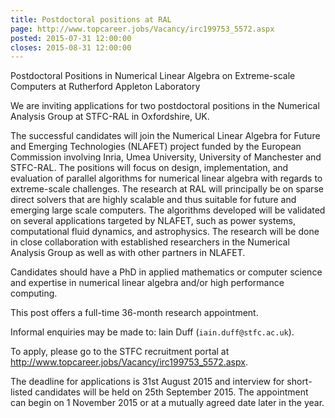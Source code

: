 ```yaml
---
title: Postdoctoral positions at RAL
page: http://www.topcareer.jobs/Vacancy/irc199753_5572.aspx
posted: 2015-07-31 12:00:00
closes: 2015-08-31 12:00:00
---
```


Postdoctoral Positions in Numerical Linear Algebra on Extreme-scale Computers at Rutherford Appleton Laboratory

We are inviting applications for two postdoctoral positions in the
Numerical Analysis Group at STFC-RAL in Oxfordshire, UK.

The successful candidates will join the Numerical Linear Algebra for
Future and Emerging Technologies (NLAFET) project funded by the
European Commission involving Inria, Umea University, University of
Manchester and STFC-RAL.  The positions will focus on design,
implementation, and evaluation of parallel algorithms for numerical
linear algebra with regards to extreme-scale challenges.  The research
at RAL will principally be on sparse direct solvers that are highly
scalable and thus suitable for future and emerging large scale
computers.  The algorithms developed will be validated on several
applications targeted by NLAFET, such as power systems, computational
fluid dynamics, and astrophysics.  The research will be done in close
collaboration with established researchers in the Numerical Analysis
Group as well as with other partners in NLAFET.

Candidates should have a PhD in applied mathematics or computer
science and expertise in numerical linear algebra and/or high
performance computing.

This post offers a full-time 36-month research appointment.

Informal enquiries may be made to: Iain Duff (`iain.duff@stfc.ac.uk`).

To apply, please go to the STFC recruitment portal at
<http://www.topcareer.jobs/Vacancy/irc199753_5572.aspx>.

The deadline for applications is 31st August 2015 and interview for
short-listed candidates will be held on 25th September 2015.  The
appointment can begin on 1 November 2015 or at a mutually agreed date
later in the year.
